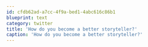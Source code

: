 ```yaml
---
id: cfdb62ad-a7cc-4f9a-bed1-4abc616c86b1
blueprint: text
category: twitter
title: 'How do you become a better storyteller?'
caption: 'How do you become a better storyteller?'
---
```

